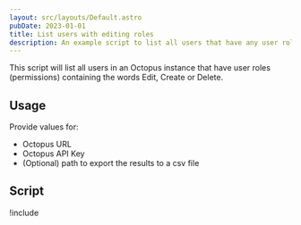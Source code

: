 ```yaml
---
layout: src/layouts/Default.astro
pubDate: 2023-01-01
title: List users with editing roles
description: An example script to list all users that have any user roles (permissions) containing the words Edit, Create or Delete.
---
```


This script will list all users in an Octopus instance that have user roles (permissions) containing the words Edit, Create or Delete.

## Usage

Provide values for:

- Octopus URL
- Octopus API Key
- (Optional) path to export the results to a csv file

## Script

!include <list-users-with-editing-roles-scripts>
